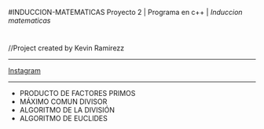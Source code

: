#INDUCCION-MATEMATICAS
Proyecto 2 | Programa en c++ | *Induccion matematicas*

#
//Project created by Kevin Ramirezz


------------

[Instagram](https://www.instagram.com/kevin_ramirezz1/ "Instagram")	

------------



- PRODUCTO DE FACTORES PRIMOS
- MÁXIMO COMUN DIVISOR
- ALGORITMO DE LA DIVISIÓN
- ALGORITMO DE EUCLIDES

